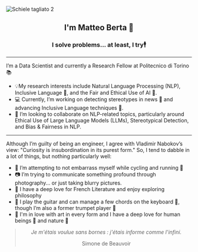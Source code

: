 ![Schiele tagliato 2](https://github.com/user-attachments/assets/ed078ac7-a04a-423b-9649-d0c12c37c658)


<h2 align="center">I'm Matteo Berta 👋</h2>
<h3 align="center">I solve problems... at least, I try🕴</h3>

--- 
I’m a Data Scientist and currently a Research Fellow at Politecnico di Torino 📚  

- 💡My research interests include Natural Language Processing (NLP), Inclusive Language 📖, and the Fair and Ethical Use of AI 🤖.
- 💻 Currently, I’m working on detecting stereotypes in news 📰 and advancing Inclusive Language techniques 📖.
- 👀 I’m looking to collaborate on NLP-related topics, particularly around Ethical Use of Large Language Models (LLMs), Stereotypical Detection, and Bias & Fairness in NLP.

--- 

Although I’m guilty of being an engineer, I agree with Vladimir Nabokov’s view: "Curiosity is insubordination in its purest form." So, I tend to dabble in a lot of things, but nothing particularly well:

- 🚴 I’m attempting to not embarrass myself while cycling and running 🏃
- 📷 I’m trying to communicate something profound through photography... or just taking blurry pictures.
- 📖 I have a deep love for French Literature and enjoy exploring philosophy
- 🎸 I play the guitar and can manage a few chords on the keyboard 🎹, though I’m also a former trumpet player 🎺
- 🎨 I'm in love with art in every form and I have a deep love for human beings 👫 and nature 🌻

<div align="center">
  <blockquote>
    <p>
      <i>Je m'étais voulue sans bornes : j'étais informe comme l'infini.</i>
    </p>
    <p>Simone de Beauvoir</p>
  </blockquote>
</div>

